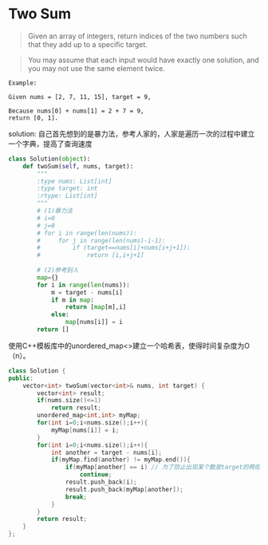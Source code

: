 # Two Sum
>Given an array of integers, return indices of the two numbers such that they add up to a specific target.

>You may assume that each input would have exactly one solution, and you may not use the same element twice.

```
Example:

Given nums = [2, 7, 11, 15], target = 9,

Because nums[0] + nums[1] = 2 + 7 = 9,
return [0, 1].
```
solution:
自己首先想到的是暴力法，参考人家的，人家是遍历一次的过程中建立一个字典，提高了查询速度
```python
class Solution(object):
    def twoSum(self, nums, target):
        """
        :type nums: List[int]
        :type target: int
        :rtype: List[int]
        """
        # (1)暴力法
        # i=0
        # j=0
        # for i in range(len(nums)):
        #     for j in range(len(nums)-i-1):
        #         if (target==nums[i]+nums[i+j+1]):
        #             return [i,i+j+1]
        
        # (2)参考别人
        map={}
        for i in range(len(nums)):
            m = target - nums[i]
            if m in map:
                return [map[m],i]
            else:
                map[nums[i]] = i
        return []
```
使用C++模板库中的unordered_map<>建立一个哈希表，使得时间复杂度为O（n）。
```C++
class Solution {
public:
    vector<int> twoSum(vector<int>& nums, int target) {
        vector<int> result;
        if(nums.size()<=1)
            return result;
        unordered_map<int,int> myMap;
        for(int i=0;i<nums.size();i++){
            myMap[nums[i]] = i;
        }
        for(int i=0;i<nums.size();i++){
            int another = target - nums[i];
            if(myMap.find(another) != myMap.end()){
                if(myMap[another] == i) // 为了防止出现某个数是target的两倍的情况
                    continue;
                result.push_back(i);
                result.push_back(myMap[another]);
                break;
            }
        }
        return result;
    }
};
```